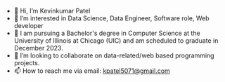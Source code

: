 - 👋 Hi, I’m Kevinkumar Patel
- 👀 I’m interested in Data Science, Data Engineer, Software role, Web developer
- 🌱 I am pursuing a Bachelor's degree in Computer Science at the University of Illinois at Chicago (UIC) and am scheduled to graduate in December 2023.
- 💞️ I’m looking to collaborate on data-related/web based programming projects.
- 📫 How to reach me via email: kpatel5071@gmail.com

